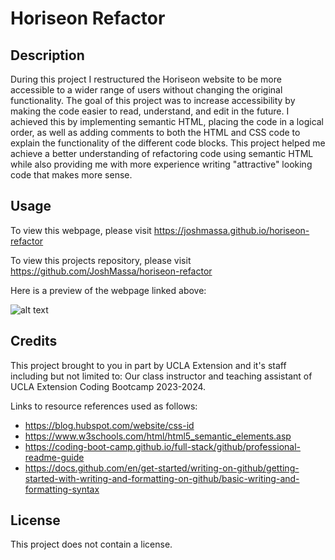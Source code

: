 # Horiseon Refactor

## Description

During this project I restructured the Horiseon website to be more accessible to a wider range of users without changing the original functionality. The goal of this project was to increase accessibility by making the code easier to read, understand, and edit in the future. I achieved this by implementing semantic HTML, placing the code in a logical order, as well as adding comments to both the HTML and CSS code to explain the functionality of the different code blocks. This project helped me achieve a better understanding of refactoring code using semantic HTML while also providing me with more experience writing "attractive" looking code that makes more sense.

## Usage

To view this webpage, please visit https://joshmassa.github.io/horiseon-refactor

To view this projects repository, please visit https://github.com/JoshMassa/horiseon-refactor

Here is a preview of the webpage linked above:

![alt text](assets/images/horiseon-webpage-ss.png)

## Credits

This project brought to you in part by UCLA Extension and it's staff including but not limited to: Our class instructor and teaching assistant of UCLA Extension Coding Bootcamp 2023-2024.

Links to resource references used as follows:

* https://blog.hubspot.com/website/css-id
* https://www.w3schools.com/html/html5_semantic_elements.asp
* https://coding-boot-camp.github.io/full-stack/github/professional-readme-guide
* https://docs.github.com/en/get-started/writing-on-github/getting-started-with-writing-and-formatting-on-github/basic-writing-and-formatting-syntax

## License

This project does not contain a license.
